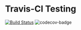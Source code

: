 # Travis-CI Testing

[![Build Status](https://travis-ci.org/PublicHadyniak/travis-ci-sample.svg?branch=master)](https://travis-ci.org/PublicHadyniak/travis-ci-sample) ![codecov-badge](https://codecov.io/gh/PublicHadyniak/Travis-ci-sample/branch/master/graph/badge.svg)